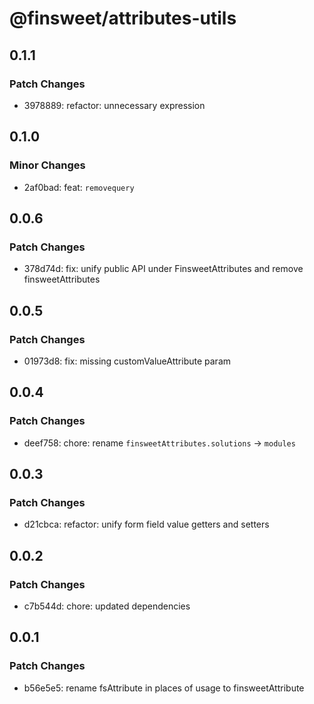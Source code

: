 # @finsweet/attributes-utils

## 0.1.1

### Patch Changes

- 3978889: refactor: unnecessary expression

## 0.1.0

### Minor Changes

- 2af0bad: feat: `removequery`

## 0.0.6

### Patch Changes

- 378d74d: fix: unify public API under FinsweetAttributes and remove finsweetAttributes

## 0.0.5

### Patch Changes

- 01973d8: fix: missing customValueAttribute param

## 0.0.4

### Patch Changes

- deef758: chore: rename `finsweetAttributes.solutions` -> `modules`

## 0.0.3

### Patch Changes

- d21cbca: refactor: unify form field value getters and setters

## 0.0.2

### Patch Changes

- c7b544d: chore: updated dependencies

## 0.0.1

### Patch Changes

- b56e5e5: rename fsAttribute in places of usage to finsweetAttribute
